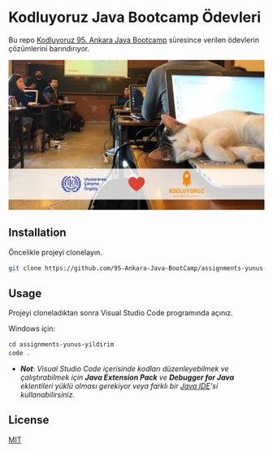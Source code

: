 # Kodluyoruz Java Bootcamp Ödevleri

Bu repo [Kodluyoruz 95. Ankara Java Bootcamp](https://www.kodluyoruz.org/bootcamp/ankara-java-bootcamp) süresince verilen ödevlerin çözümlerini barındırıyor.

![github](figures/ankara-java-bootcamp.png)

## Installation

Öncelikle projeyi clonelayın.

```bash
git clone https://github.com/95-Ankara-Java-BootCamp/assignments-yunus-yildirim.git
```

## Usage

Projeyi cloneladıktan sonra Visual Studio Code programında açınız.  

Windows için:
```powershell
cd assignments-yunus-yildirim
code .
```
- ***Not***:
*Visual Studio Code içerisinde kodları düzenleyebilmek ve çalıştırabilmek için **Java Extension Pack** ve **Debugger for Java** eklentileri yüklü olması gerekiyor veya farklı bir [Java IDE](https://www.educative.io/blog/best-java-ides-2021)'si kullanabilirsiniz.*


## License
[MIT](https://choosealicense.com/licenses/mit/)
